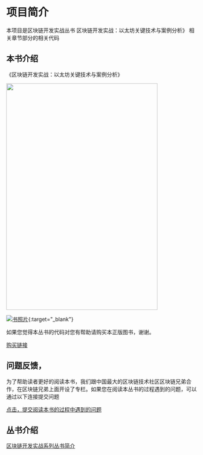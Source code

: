 # 项目简介

本项目是区块链开发实战丛书 区块链开发实战：以太坊关键技术与案例分析》 相关章节部分的相关代码

## 本书介绍

《区块链开发实战：以太坊关键技术与案例分析》

<a href="https://search.jd.com/Search?keyword=区块链开发实战&enc=utf-8&wq=区块链开发实战&pvid=62e6789cc6ca42ed967de131df18fae8"><img width="400" height="600" src="https://github.com/blockchain-technical-practice/fabric_sdk_node_study/raw/master/pic/%E5%8C%BA%E5%9D%97%E9%93%BE%E6%8A%80%E6%9C%AF%E5%AE%9E%E6%88%98-%E4%BB%A5%E5%A4%AA%E5%9D%8A.jpeg"/></a>

[![](https://github.com/blockchain-technical-practice/fabric_sdk_node_study/raw/master/pic/%E5%8C%BA%E5%9D%97%E9%93%BE%E6%8A%80%E6%9C%AF%E5%AE%9E%E6%88%98-%E4%BB%A5%E5%A4%AA%E5%9D%8A.jpeg '书照片')](https://search.jd.com/Search?keyword=区块链开发实战&enc=utf-8&wq=区块链开发实战&pvid=62e6789cc6ca42ed967de131df18fae8){:target="_blank"}     

如果您觉得本丛书的代码对您有帮助请购买本正版图书，谢谢。

[购买链接](https://search.jd.com/Search?keyword=区块链开发实战&enc=utf-8&wq=区块链开发实战&pvid=62e6789cc6ca42ed967de131df18fae8)


## 问题反馈，

为了帮助读者更好的阅读本书，我们跟中国最大的区块链技术社区区块链兄弟合作，在区块链兄弟上面开设了专栏。如果您在阅读本丛书的过程遇到的问题，可以通过以下连接提交问题

<a href="http://www.blockchainbrother.com/questions/blockchain-technical-practice">点击，提交阅读本书的过程中遇到的问题</a>


## 丛书介绍

<a href="https://github.com/blockchain-technical-practice/blockchain-technical-practice-doc/wiki/Home/_edit">区块链开发实战系列丛书简介</a>
